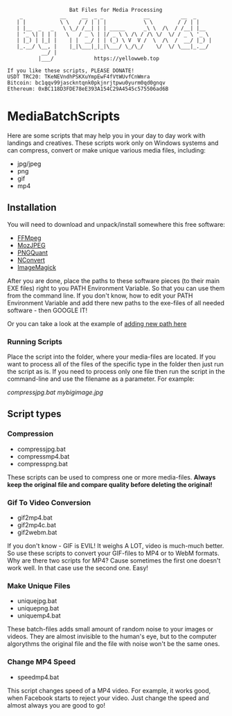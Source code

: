 ```                
                    Bat Files for Media Processing
    _            __     __  _ _             __          __  _     
   | |           \ \   / / | | |            \ \        / / | |    
   | |__  _   _   \ \_/ /__| | | _____      _\ \  /\  / /__| |__  
   | '_ \| | | |   \   / _ \ | |/ _ \ \ /\ / /\ \/  \/ / _ \ '_ \ 
   | |_) | |_| |    | |  __/ | | (_) \ V  V /  \  /\  /  __/ |_) |
   |_.__/ \__, |    |_|\___|_|_|\___/ \_/\_/    \/  \/ \___|_.__/ 
           __/ |                                                  
          |___/             https://yellowweb.top                 

If you like these scripts, PLEASE DONATE!  
USDT TRC20: TKeNEVndhPSKXuYmpEwF4fVtWUvfCnWmra
Bitcoin: bc1qqv99jasckntqnk0pkjnrjtpwu0yurm0qd0gnqv  
Ethereum: 0xBC118D3FDE78eE393A154C29A4545c575506ad6B  
```
# MediaBatchScripts

Here are some scripts that may help you in your day to day work with landings and creatives.
These scripts work only on Windows systems and can compress, convert or make unique various media files, including:

- jpg/jpeg
- png
- gif
- mp4

## Installation

You will need to download and unpack/install somewhere this free software:

- [FFMpeg](https://www.gyan.dev/ffmpeg/builds/#release-builds)
- [MozJPEG](https://github.com/mozilla/mozjpeg/releases)
- [PNGQuant](https://pngquant.org/)
- [NConvert](https://www.xnview.com/en/nconvert/)
- [ImageMagick](https://www.xnview.com/en/nconvert/)

After you are done, place the paths to these software pieces (to their main EXE files) right to you PATH Environment Variable.
So that you can use them from the command line. If you don't know, how to edit your PATH Environment Variable and add there new
paths to the exe-files of all needed software - then GOOGLE IT!

Or you can take a look at the example of [adding new path here](https://yellowweb.top/unikalizacziya-kreativov-dlya-facebook-bystro-b/)

### Running Scripts

Place the script into the folder, where your media-files are located.
If you want to process all of the files of the specific type in the folder then just run the script as is.
If you need to process only one file then run the script in the command-line and use the filename as a parameter.
For example:

_compressjpg.bat mybigimage.jpg_

## Script types

### Compression

- compressjpg.bat
- compressmp4.bat
- compresspng.bat

These scripts can be used to compress one or more media-files.
**Always keep the original file and compare quality before deleting the original!**

### Gif To Video Conversion

- gif2mp4.bat
- gif2mp4c.bat
- gif2webm.bat

If you don't know - GIF is EVIL! It weighs A LOT, video is much-much better. So use these scripts to convert your GIF-files to MP4 or to WebM formats.
Why are there two scripts for MP4? Cause sometimes the first one doesn't work well. In that case use the second one. Easy!

### Make Unique Files

- uniquejpg.bat
- uniquepng.bat
- uniquemp4.bat

These batch-files adds small amount of random noise to your images or videos. They are almost invisible to the human's eye, but to the computer
algorythms the original file and the file with noise won't be the same ones.

### Change MP4 Speed

- speedmp4.bat

This script changes speed of a MP4 video.
For example, it works good, when Facebook starts to reject your video. Just change the speed and almost always you are good to go!
